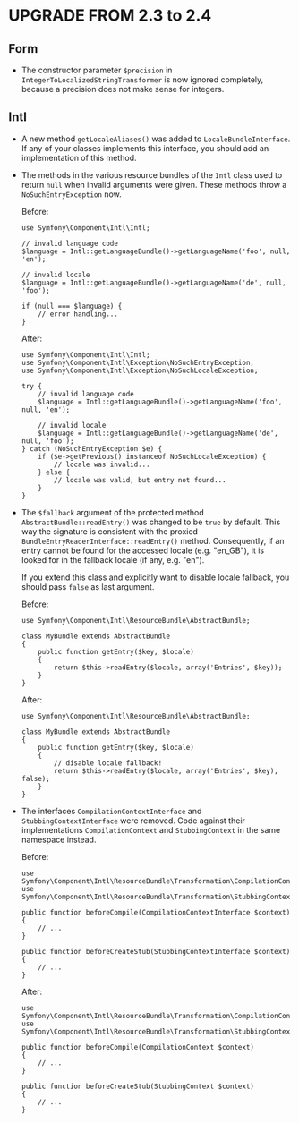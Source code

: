 ﻿UPGRADE FROM 2.3 to 2.4
=======================

Form
----

 * The constructor parameter `$precision` in `IntegerToLocalizedStringTransformer`
   is now ignored completely, because a precision does not make sense for
   integers.

Intl
----

 * A new method `getLocaleAliases()` was added to `LocaleBundleInterface`. If
   any of your classes implements this interface, you should add an implementation
   of this method.

 * The methods in the various resource bundles of the `Intl` class used to
   return `null` when invalid arguments were given. These methods throw a
   `NoSuchEntryException` now.

   Before:

   ```
   use Symfony\Component\Intl\Intl;

   // invalid language code
   $language = Intl::getLanguageBundle()->getLanguageName('foo', null, 'en');

   // invalid locale
   $language = Intl::getLanguageBundle()->getLanguageName('de', null, 'foo');

   if (null === $language) {
       // error handling...
   }
   ```

   After:

   ```
   use Symfony\Component\Intl\Intl;
   use Symfony\Component\Intl\Exception\NoSuchEntryException;
   use Symfony\Component\Intl\Exception\NoSuchLocaleException;

   try {
       // invalid language code
       $language = Intl::getLanguageBundle()->getLanguageName('foo', null, 'en');

       // invalid locale
       $language = Intl::getLanguageBundle()->getLanguageName('de', null, 'foo');
   } catch (NoSuchEntryException $e) {
       if ($e->getPrevious() instanceof NoSuchLocaleException) {
           // locale was invalid...
       } else {
           // locale was valid, but entry not found...
       }
   }
   ```

 * The `$fallback` argument of the protected method `AbstractBundle::readEntry()`
   was changed to be `true` by default. This way the signature is consistent
   with the proxied `BundleEntryReaderInterface::readEntry()` method.
   Consequently, if an entry cannot be found for the accessed locale (e.g. "en_GB"),
   it is looked for in the fallback locale (if any, e.g. "en").

   If you extend this class and explicitly want to disable locale fallback, you
   should pass `false` as last argument.

   Before:

   ```
   use Symfony\Component\Intl\ResourceBundle\AbstractBundle;

   class MyBundle extends AbstractBundle
   {
       public function getEntry($key, $locale)
       {
           return $this->readEntry($locale, array('Entries', $key));
       }
   }
   ```

   After:

   ```
   use Symfony\Component\Intl\ResourceBundle\AbstractBundle;

   class MyBundle extends AbstractBundle
   {
       public function getEntry($key, $locale)
       {
           // disable locale fallback!
           return $this->readEntry($locale, array('Entries', $key), false);
       }
   }
   ```

 * The interfaces `CompilationContextInterface` and `StubbingContextInterface`
   were removed. Code against their implementations `CompilationContext` and
   `StubbingContext` in the same namespace instead.

   Before:

   ```
   use Symfony\Component\Intl\ResourceBundle\Transformation\CompilationContextInterface;
   use Symfony\Component\Intl\ResourceBundle\Transformation\StubbingContextInterface;

   public function beforeCompile(CompilationContextInterface $context)
   {
       // ...
   }

   public function beforeCreateStub(StubbingContextInterface $context)
   {
       // ...
   }
   ```

   After:

   ```
   use Symfony\Component\Intl\ResourceBundle\Transformation\CompilationContext;
   use Symfony\Component\Intl\ResourceBundle\Transformation\StubbingContext;

   public function beforeCompile(CompilationContext $context)
   {
       // ...
   }

   public function beforeCreateStub(StubbingContext $context)
   {
       // ...
   }
   ```
